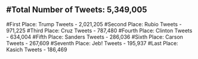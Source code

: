 #Total Number of Tweets: 5,349,005 
---
#First Place: Trump Tweets - 2,021,205
#Second Place: Rubio Tweets - 971,225
#Third Place: Cruz Tweets - 787,480
#Fourth Place: Clinton Tweets - 634,004
#Fifth Place: Sanders Tweets - 286,036
#Sixth Place: Carson Tweets - 267,609
#Seventh Place: Jeb! Tweets - 195,937
#Last Place: Kasich Tweets - 186,469
